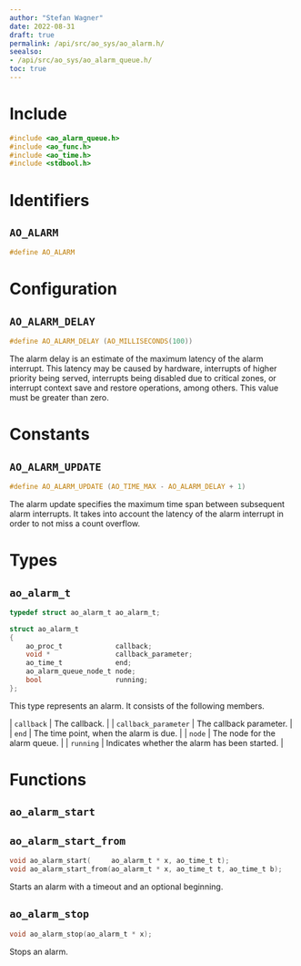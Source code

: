 ```yaml
---
author: "Stefan Wagner"
date: 2022-08-31
draft: true
permalink: /api/src/ao_sys/ao_alarm.h/
seealso:
- /api/src/ao_sys/ao_alarm_queue.h/
toc: true
---
```


# Include

```c
#include <ao_alarm_queue.h>
#include <ao_func.h>
#include <ao_time.h>
#include <stdbool.h>
```

# Identifiers

## `AO_ALARM`

```c
#define AO_ALARM
```

# Configuration

## `AO_ALARM_DELAY`

```c
#define AO_ALARM_DELAY (AO_MILLISECONDS(100))
```

The alarm delay is an estimate of the maximum latency of the alarm interrupt. This latency may be caused by hardware, interrupts of higher priority being served, interrupts being disabled due to critical zones, or interrupt context save and restore operations, among others. This value must be greater than zero.

# Constants

## `AO_ALARM_UPDATE`

```c
#define AO_ALARM_UPDATE (AO_TIME_MAX - AO_ALARM_DELAY + 1)
```

The alarm update specifies the maximum time span between subsequent alarm interrupts. It takes into account the latency of the alarm interrupt in order to not miss a count overflow.

# Types

## `ao_alarm_t`

```c
typedef struct ao_alarm_t ao_alarm_t;
```

```c
struct ao_alarm_t
{
    ao_proc_t             callback;
    void *                callback_parameter;
    ao_time_t             end;
    ao_alarm_queue_node_t node;
    bool                  running;
};
```

This type represents an alarm. It consists of the following members.

| `callback` | The callback. |
| `callback_parameter` | The callback parameter. |
| `end` | The time point, when the alarm is due. |
| `node` | The node for the alarm queue. |
| `running` | Indicates whether the alarm has been started. |

# Functions

## `ao_alarm_start`
## `ao_alarm_start_from`

```c
void ao_alarm_start(     ao_alarm_t * x, ao_time_t t);
void ao_alarm_start_from(ao_alarm_t * x, ao_time_t t, ao_time_t b);
```

Starts an alarm with a timeout and an optional beginning.

## `ao_alarm_stop`

```c
void ao_alarm_stop(ao_alarm_t * x);
```

Stops an alarm.
